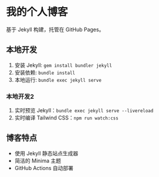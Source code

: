 # 我的个人博客

基于 Jekyll 构建，托管在 GitHub Pages。

## 本地开发

1. 安装 Jekyll: `gem install bundler jekyll`
2. 安装依赖: `bundle install`
3. 本地运行: `bundle exec jekyll serve`

### 本地开发2

1. 实时预览 Jekyll：`bundle exec jekyll serve --livereload`
2. 实时编译 Tailwind CSS：`npm run watch:css`

## 博客特点

- 使用 Jekyll 静态站点生成器
- 简洁的 Minima 主题
- GitHub Actions 自动部署
